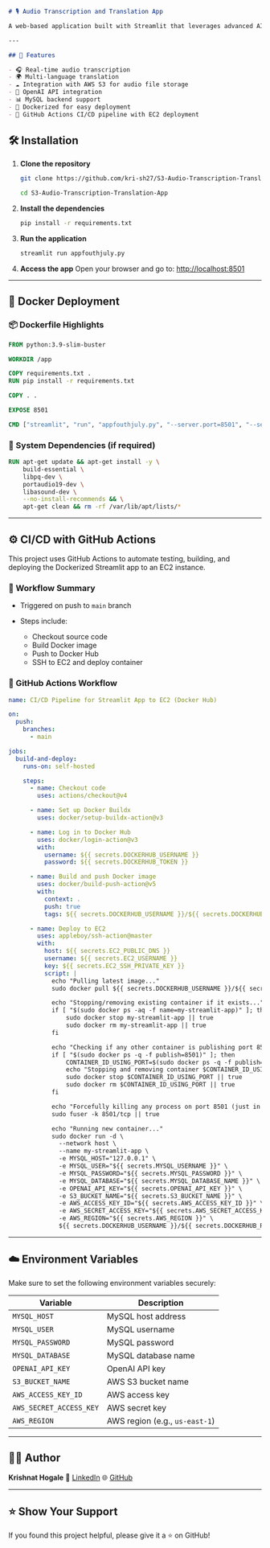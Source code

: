 ````markdown
# 🎙️ Audio Transcription and Translation App

A web-based application built with Streamlit that leverages advanced AI models to transcribe audio files and translate them into multiple languages. It supports deployment using Docker and automates CI/CD using GitHub Actions and EC2.

---

## 🚀 Features

- 🎧 Real-time audio transcription
- 🌍 Multi-language translation
- ☁️ Integration with AWS S3 for audio file storage
- 🧠 OpenAI API integration
- 📊 MySQL backend support
- 🐳 Dockerized for easy deployment
- 🔄 GitHub Actions CI/CD pipeline with EC2 deployment

````
## 🛠 Installation

1. **Clone the repository**
   ```bash
   git clone https://github.com/kri-sh27/S3-Audio-Transcription-Translation-App.git
   ```
   ```bash
   cd S3-Audio-Transcription-Translation-App
   ```


2. **Install the dependencies**

   ```bash
   pip install -r requirements.txt
   ```

3. **Run the application**

   ```bash
   streamlit run appfouthjuly.py
   ```

4. **Access the app**
   Open your browser and go to: [http://localhost:8501](http://localhost:8501)

---

## 🐳 Docker Deployment

### 📦 Dockerfile Highlights

```dockerfile
FROM python:3.9-slim-buster

WORKDIR /app

COPY requirements.txt .
RUN pip install -r requirements.txt

COPY . .

EXPOSE 8501

CMD ["streamlit", "run", "appfouthjuly.py", "--server.port=8501", "--server.address=0.0.0.0"]
```

### 🧪 System Dependencies (if required)

```dockerfile
RUN apt-get update && apt-get install -y \
    build-essential \
    libpq-dev \
    portaudio19-dev \
    libasound-dev \
    --no-install-recommends && \
    apt-get clean && rm -rf /var/lib/apt/lists/*
```

---

## ⚙️ CI/CD with GitHub Actions

This project uses GitHub Actions to automate testing, building, and deploying the Dockerized Streamlit app to an EC2 instance.

### 🔄 Workflow Summary

* Triggered on push to `main` branch
* Steps include:

  * Checkout source code
  * Build Docker image
  * Push to Docker Hub
  * SSH to EC2 and deploy container

### 📝 GitHub Actions Workflow

```yaml
name: CI/CD Pipeline for Streamlit App to EC2 (Docker Hub)

on:
  push:
    branches:
      - main

jobs:
  build-and-deploy:
    runs-on: self-hosted

    steps:
      - name: Checkout code
        uses: actions/checkout@v4

      - name: Set up Docker Buildx
        uses: docker/setup-buildx-action@v3

      - name: Log in to Docker Hub
        uses: docker/login-action@v3
        with:
          username: ${{ secrets.DOCKERHUB_USERNAME }}
          password: ${{ secrets.DOCKERHUB_TOKEN }}

      - name: Build and push Docker image
        uses: docker/build-push-action@v5
        with:
          context: .
          push: true
          tags: ${{ secrets.DOCKERHUB_USERNAME }}/${{ secrets.DOCKERHUB_REPO }}:latest

      - name: Deploy to EC2
        uses: appleboy/ssh-action@master
        with:
          host: ${{ secrets.EC2_PUBLIC_DNS }}
          username: ${{ secrets.EC2_USERNAME }}
          key: ${{ secrets.EC2_SSH_PRIVATE_KEY }}
          script: |
            echo "Pulling latest image..."
            sudo docker pull ${{ secrets.DOCKERHUB_USERNAME }}/${{ secrets.DOCKERHUB_REPO }}:latest

            echo "Stopping/removing existing container if it exists..."
            if [ "$(sudo docker ps -aq -f name=my-streamlit-app)" ]; then
                sudo docker stop my-streamlit-app || true
                sudo docker rm my-streamlit-app || true
            fi

            echo "Checking if any other container is publishing port 8501..."
            if [ "$(sudo docker ps -q -f publish=8501)" ]; then
                CONTAINER_ID_USING_PORT=$(sudo docker ps -q -f publish=8501)
                echo "Stopping and removing container $CONTAINER_ID_USING_PORT using port 8501..."
                sudo docker stop $CONTAINER_ID_USING_PORT || true
                sudo docker rm $CONTAINER_ID_USING_PORT || true
            fi

            echo "Forcefully killing any process on port 8501 (just in case)..."
            sudo fuser -k 8501/tcp || true

            echo "Running new container..."
            sudo docker run -d \
              --network host \
              --name my-streamlit-app \
              -e MYSQL_HOST="127.0.0.1" \
              -e MYSQL_USER="${{ secrets.MYSQL_USERNAME }}" \
              -e MYSQL_PASSWORD="${{ secrets.MYSQL_PASSWORD }}" \
              -e MYSQL_DATABASE="${{ secrets.MYSQL_DATABASE_NAME }}" \
              -e OPENAI_API_KEY="${{ secrets.OPENAI_API_KEY }}" \
              -e S3_BUCKET_NAME="${{ secrets.S3_BUCKET_NAME }}" \
              -e AWS_ACCESS_KEY_ID="${{ secrets.AWS_ACCESS_KEY_ID }}" \
              -e AWS_SECRET_ACCESS_KEY="${{ secrets.AWS_SECRET_ACCESS_KEY }}" \
              -e AWS_REGION="${{ secrets.AWS_REGION }}" \
              ${{ secrets.DOCKERHUB_USERNAME }}/${{ secrets.DOCKERHUB_REPO }}:latest
```

---

## ☁️ Environment Variables

Make sure to set the following environment variables securely:

| Variable                | Description                    |
| ----------------------- | ------------------------------ |
| `MYSQL_HOST`            | MySQL host address             |
| `MYSQL_USER`            | MySQL username                 |
| `MYSQL_PASSWORD`        | MySQL password                 |
| `MYSQL_DATABASE`        | MySQL database name            |
| `OPENAI_API_KEY`        | OpenAI API key                 |
| `S3_BUCKET_NAME`        | AWS S3 bucket name             |
| `AWS_ACCESS_KEY_ID`     | AWS access key                 |
| `AWS_SECRET_ACCESS_KEY` | AWS secret key                 |
| `AWS_REGION`            | AWS region (e.g., `us-east-1`) |

---

## 🙋‍♂️ Author

**Krishnat Hogale**
📧 [LinkedIn](https://www.linkedin.com/in/krishnat-hogale)
🌐 [GitHub](https://github.com/kri-sh27)

---

## ⭐️ Show Your Support

If you found this project helpful, please give it a ⭐ on GitHub!

